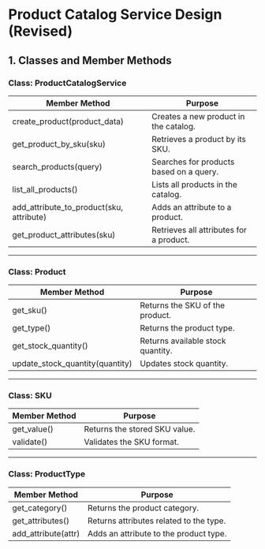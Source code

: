 # Product Catalog Service Design (Revised)

## 1. Classes and Member Methods

### Class: ProductCatalogService

| Member Method              | Purpose                                   |
|----------------------------|-------------------------------------------|
| create_product(product_data)  | Creates a new product in the catalog.    |
| get_product_by_sku(sku)      | Retrieves a product by its SKU.           |
| search_products(query)       | Searches for products based on a query.  |
| list_all_products()          | Lists all products in the catalog.        |
| add_attribute_to_product(sku, attribute) | Adds an attribute to a product.       |
| get_product_attributes(sku)  | Retrieves all attributes for a product.   |

---

### Class: Product

| Member Method     | Purpose                          |
|-------------------|----------------------------------|
| get_sku()         | Returns the SKU of the product.  |
| get_type()        | Returns the product type.         |
| get_stock_quantity() | Returns available stock quantity. |
| update_stock_quantity(quantity) | Updates stock quantity.       |

---

### Class: SKU

| Member Method       | Purpose                        |
|---------------------|--------------------------------|
| get_value()         | Returns the stored SKU value.   |
| validate()          | Validates the SKU format.       |

---

### Class: ProductType

| Member Method       | Purpose                                 |
|---------------------|-----------------------------------------|
| get_category()      | Returns the product category.            |
| get_attributes()    | Returns attributes related to the type. |
| add_attribute(attr) | Adds an attribute to the product type.  |
